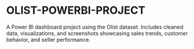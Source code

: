 # OLIST-POWERBI-PROJECT
A Power BI dashboard project using the Olist dataset. Includes cleaned data, visualizations, and screenshots showcasing sales trends, customer behavior, and seller performance.
